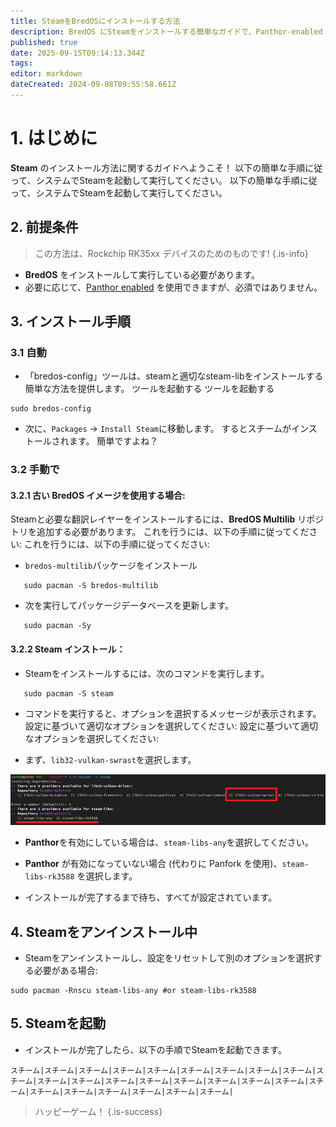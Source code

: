```yaml
---
title: SteamをBredOSにインストールする方法
description: BredOS にSteamをインストールする簡単なガイドで、Panthor-enabled と、Panthor以外の両方の設定をステップバイステップで説明します。
published: true
date: 2025-09-15T09:14:13.344Z
tags:
editor: markdown
dateCreated: 2024-09-08T09:55:58.661Z
---
```


# 1. はじめに

**Steam** のインストール方法に関するガイドへようこそ！ 以下の簡単な手順に従って、システムでSteamを起動して実行してください。 以下の簡単な手順に従って、システムでSteamを起動して実行してください。

## 2. 前提条件

> この方法は、Rockchip RK35xx デバイスのためのものです!
> {.is-info}

- **BredOS** をインストールして実行している必要があります。
- 必要に応じて、[Panthor enabled](/how-to/how-to-setup-panthor) を使用できますが、必須ではありません。

## 3. インストール手順

### 3.1 自動

- 「bredos-config」ツールは、steamと適切なsteam-libをインストールする簡単な方法を提供します。 ツールを起動する ツールを起動する

```
sudo bredos-config
```

- 次に、`Packages` -> `Install Steam`に移動します。 するとスチームがインストールされます。 簡単ですよね？

### 3.2 手動で

#### 3.2.1 古い BredOS イメージを使用する場合:

Steamと必要な翻訳レイヤーをインストールするには、**BredOS Multilib** リポジトリを追加する必要があります。 これを行うには、以下の手順に従ってください: これを行うには、以下の手順に従ってください:

- `bredos-multilib`パッケージをインストール

```
   sudo pacman -S bredos-multilib
```

- 次を実行してパッケージデータベースを更新します。

```
   sudo pacman -Sy
```

#### 3.2.2 Steam インストール：

- Steamをインストールするには、次のコマンドを実行します。

```
   sudo pacman -S steam
```

- コマンドを実行すると、オプションを選択するメッセージが表示されます。 設定に基づいて適切なオプションを選択してください: 設定に基づいて適切なオプションを選択してください:

- まず、`lib32-vulkan-swrast`を選択します。

![steam_libs_selection.png](/steam_libs_selection.png)

- **Panthor**を有効にしている場合は、`steam-libs-any`を選択してください。

- **Panthor** が有効になっていない場合 (代わりに Panfork を使用)、`steam-libs-rk3588` を選択します。

- インストールが完了するまで待ち、すべてが設定されています。

## 4. Steamをアンインストール中

- Steamをアンインストールし、設定をリセットして別のオプションを選択する必要がある場合:

```
sudo pacman -Rnscu steam-libs-any #or steam-libs-rk3588
```

## 5. Steamを起動

- インストールが完了したら、以下の手順でSteamを起動できます。

```
スチーム|スチーム|スチーム|スチーム|スチーム|スチーム|スチーム|スチーム|スチーム|スチーム|スチーム|スチーム|スチーム|スチーム|スチーム|スチーム|スチーム|スチーム|スチーム|スチーム|スチーム|スチーム|スチーム|スチーム|スチーム|
```

> ハッピーゲーム！
> {.is-success}

